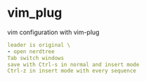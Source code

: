 # vim_plug
vim configuration with vim-plug

```yaml
leader is original \
- open nerdtree
Tab switch windows
save with Ctrl-s in normal and insert mode
Ctrl-z in insert mode with every sequence
```

